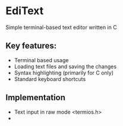# EdiText
Simple terminal-based text editor written in C

## Key features:
- Terminal based usage
- Loading text files and saving the changes
- Syntax highlighting (primarily for C only)
- Standard keyboard shortcuts 


## Implementation
- Text input in raw mode <termios.h>
- 
